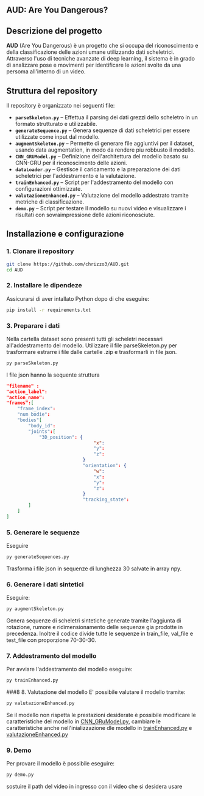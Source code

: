 ## AUD: Are You Dangerous?

## Descrizione del progetto

**AUD** (Are You Dangerous) è un progetto che si occupa del riconoscimento e della classificazione delle azioni umane utilizzando dati scheletrici. Attraverso l'uso di tecniche avanzate di deep learning, il sistema è in grado di analizzare pose e movimenti per identificare le azioni svolte da una persoma all'interno di un video.

## Struttura del repository

Il repository è organizzato nei seguenti file:

- **`parseSkeleton.py`** – Effettua il parsing dei dati grezzi dello scheletro in un formato strutturato e utilizzabile.
- **`generateSequence.py`** – Genera sequenze di dati scheletrici per essere utilizzate come input dal modello.
- **`augmentSkeleton.py`** – Permette di generare file aggiuntivi per il dataset, usando data augmentation, in modo da rendere piu robbusto il modello. 
- **`CNN_GRUModel.py`** – Definizione dell'architettura del modello basato su CNN-GRU per il riconoscimento delle azioni.
- **`dataLoader.py`** – Gestisce il caricamento e la preparazione dei dati scheletrici per l'addestramento e la valutazione.
- **`trainEnhanced.py`** – Script per l'addestramento del modello con configurazioni ottimizzate.
- **`valutazioneEnhanced.py`** – Valutazione del modello addestrato tramite metriche di classificazione.
- **`demo.py`** – Script per testare il modello su nuovi video e visualizzare i risultati con sovraimpressione delle azioni riconosciute.
  
## Installazione e configurazione

### 1. Clonare il repository

```bash
git clone https://github.com/chrizzo3/AUD.git
cd AUD 
```

### 2. Installare le dipendeze 
Assicurarsi di aver intallato Python dopo di che eseguire:
```bash
pip install -r requirements.txt
```
### 3. Preparare i dati
Nella cartella dataset sono presenti tutti gli scheletri necessari all'addestramento del modello. Utilizzare il file parseSkeleton.py per trasformare estrarre i file dalle cartelle .zip e trasformarli in file json. 
```bash
py parseSkeleton.py
```
I file json hanno la sequente struttura
```json
"filename" : 
"action_label": 
"action_name": 
"frames":[
    "frame_index":
    "num bodie": 
    "bodies"[
        "body_id": 
        "joints":[
            "3D_position": {
                                "x": 
                                "y": 
                                "z": 
                            }
                            "orientation": {
                                "w": 
                                "x": 
                                "y": 
                                "z": 
                            }
                            "tracking_state": 
        ]  
    ]  
]
```
### 5. Generare le sequenze
Eseguire 
```bash
py generateSequences.py
```
Trasforma i file json in sequenze di lunghezza 30 salvate in array npy.

### 6. Generare i dati sintetici 
Eseguire:
```bash
py augmentSkeleton.py
```
Genera sequenze di scheletri sintetiche generate tramite l'aggiunta di rotazione, rumore e ridimensionamento delle sequenze gia prodotte in precedenza. Inoltre il codice divide tutte le sequenze in train_file, val_file e test_file con proporzione 70-30-30.

### 7. Addestramento del modello
Per avviare l'addestramento del modello eseguire:
```bash
py trainEnhanced.py
```

###8 8. Valutazione del modello
E' possibile valutare il modello tramite:
```bash
py valutazioneEnhanced.py
```
Se il modello non rispetta le prestazioni desiderate è possibile modificare le caratteristiche del modello in [CNN_GRuModel.py](CNN_GRUModel.py), cambiare le caratteristiche anche nell'inializzazione dle modello in [trainEnhanced.py](trainEnhanced.py) e [valutazioneEnhanced.py](valutazioneEnhanced.py)

### 9. Demo
Per provare il modello è possibile eseguire:
```bash
py demo.py
```
sostuire il path del video in ingresso con il video che si desidera usare
